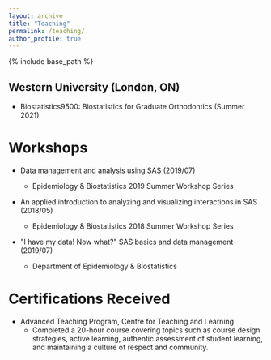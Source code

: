 ```yaml
---
layout: archive
title: "Teaching"
permalink: /teaching/
author_profile: true
---
```


{% include base_path %}


## Western University (London, ON)
* Biostatistics9500: Biostatistics for Graduate Orthodontics (Summer 2021)
    

# Workshops
* Data management and analysis using SAS (2019/07)
  * Epidemiology & Biostatistics 2019 Summer Workshop Series
  
* An applied introduction to analyzing and visualizing interactions in SAS (2018/05)
  * Epidemiology & Biostatistics 2018 Summer Workshop Series
  
* "I have my data! Now what?" SAS basics and data management (2019/07)
  * Department of Epidemiology & Biostatistics
  
  
# Certifications Received
* Advanced Teaching Program, Centre for Teaching and Learning.
  * Completed a 20-hour course covering topics such as course design strategies, active learning, authentic assessment of student learning, and maintaining a culture of respect and community. 
